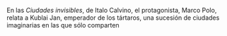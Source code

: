 En las _Ciudades invisibles_, de Italo Calvino, el protagonista, Marco Polo, relata a Kublai Jan, emperador de los tártaros, una sucesión de ciudades imaginarias en las que sólo comparten 


